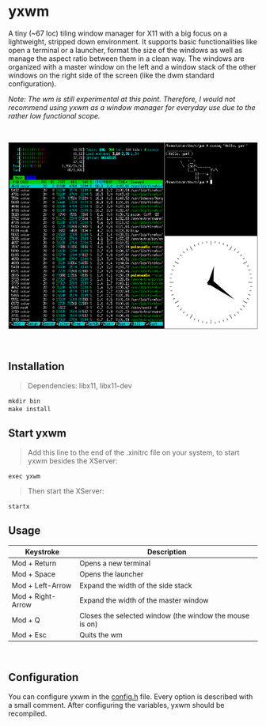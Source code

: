 # yxwm
A tiny (~67 loc) tiling window manager for X11 with a big focus on a lightweight, stripped down environment. It supports basic functionalities like open a terminal or a launcher, format the size of the windows as well as manage the aspect ratio between them in a clean way. The windows are organized with a master window on the left and a window stack of the other windows on the right side of the screen (like the dwm standard configuration).

*Note: The wm is still experimental at this point. Therefore, I would not recommend using yxwm as a window manager for everyday use due to the rather low functional scope.*

<br />

![Alt Text](https://github.com/Flederossi/ywm/blob/main/assets/screen.png)

<br />

## Installation
> Dependencies: libx11, libx11-dev
```
mkdir bin
make install
```

## Start yxwm
> Add this line to the end of the .xinitrc file on your system, to start yxwm besides the XServer:
```
exec yxwm
```
> Then start the XServer:
```
startx
```

## Usage
| Keystroke | Description |
|-|-|
| Mod + Return | Opens a new terminal |
| Mod + Space | Opens the launcher |
| Mod + Left-Arrow | Expand the width of the side stack |
| Mod + Right-Arrow | Expand the width of the master window |
| Mod + Q | Closes the selected window (the window the mouse is on) |
| Mod + Esc | Quits the wm |

<br />

## Configuration
You can configure yxwm in the [config.h](https://github.com/Flederossi/yxwm/blob/main/src/include/config.h) file. Every option is described with a small comment. After configuring the variables, yxwm should be recompiled.
